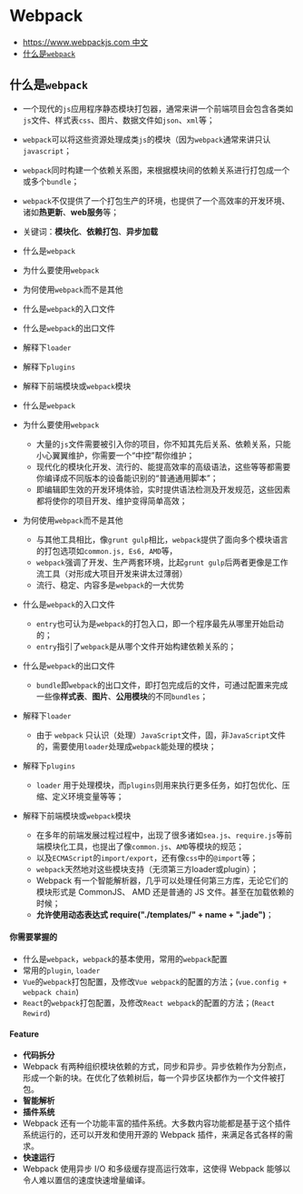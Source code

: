 # Webpack

* [https://www.webpackjs.com 中文](https://www.webpackjs.com)
* [什么是`webpack`](#什么是`webpack`)


## 什么是`webpack`

* 一个现代的`js`应用程序静态模块打包器，通常来讲一个前端项目会包含各类如`js`文件、样式表`css`、图片、数据文件如`json`、`xml`等；
* `webpack`可以将这些资源处理成类`js`的模块（因为`webpack`通常来讲只认`javascript`；
* `webpack`同时构建一个依赖关系图，来根据模块间的依赖关系进行打包成一个或多个`bundle`；
* `webpack`不仅提供了一个打包生产的环境，也提供了一个高效率的开发环境、诸如**热更新**、**web服务**等；
* 关键词：**模块化**、**依赖打包**、**异步加载**

* 什么是`webpack`
* 为什么要使用`webpack`
* 为何使用`webpack`而不是其他
* 什么是`webpack`的入口文件
* 什么是`webpack`的出口文件   
* 解释下`loader`
* 解释下`plugins`
* 解释下前端模块或`webpack`模块


* 什么是`webpack`
* 为什么要使用`webpack`
    * 大量的`js`文件需要被引入你的项目，你不知其先后关系、依赖关系，只能小心翼翼维护，你需要一个“中控”帮你维护；
    * 现代化的模块化开发、流行的、能提高效率的高级语法，这些等等都需要你编译成不同版本的设备能识别的“普通通用脚本”；
    * 即编辑即生效的开发环境体验，实时提供语法检测及开发规范，这些因素都将使你的项目开发、维护变得简单高效；
* 为何使用`webpack`而不是其他
    * 与其他工具相比，像`grunt gulp`相比，`webpack`提供了面向多个模块语言的打包选项如`common.js, Es6, AMD`等，
    * `webpack`强调了开发、生产两套环境，比起`grunt gulp`后两者更像是工作流工具（对形成大项目开发来讲太过薄弱）
    * 流行、稳定、内容多是`webpack`的一大优势
* 什么是`webpack`的入口文件
    * `entry`也可认为是`webpack`的打包入口，即一个程序最先从哪里开始启动的；
    * `entry`指引了`webpack`是从哪个文件开始构建依赖关系的；
* 什么是`webpack`的出口文件   
    * `bundle`即`webpack`的出口文件，即打包完成后的文件，可通过配置来完成一些像**样式表**、**图片**、**公用模块**的不同`bundles`；
* 解释下`loader`
    * 由于 `webpack` 只认识（处理）`JavaScript`文件，固，非`JavaScript`文件的，需要使用`loader`处理成`webpack`能处理的模块；
* 解释下`plugins`
    * `loader` 用于处理模块，而`plugins`则用来执行更多任务，如打包优化、压缩、定义环境变量等等；
* 解释下前端模块或`webpack`模块
    * 在多年的前端发展过程过程中，出现了很多诸如`sea.js`、`require.js`等前端模块化工具，也提出了像`common.js`、`AMD`等模块的规范；
    * 以及`ECMAScript`的`import/export`，还有像`css`中的`@import`等；
    * `webpack`天然地对这些模块支持（无须第三方loader或plugin）；
    * Webpack 有一个智能解析器，几乎可以处理任何第三方库，无论它们的模块形式是 CommonJS、 AMD 还是普通的 JS 文件。甚至在加载依赖的时候；
    * **允许使用动态表达式 require("./templates/" + name + ".jade")**；


#### 你需要掌握的

* 什么是`webpack`，`webpack`的基本使用，常用的`webpack`配置
* 常用的`plugin`, `loader`
* `Vue`的`webpack`打包配置，及修改`Vue webpack`的配置的方法；(`vue.config + webpack chain`)
* `React`的`webpack`打包配置，及修改`React webpack`的配置的方法；(`React Rewird`)

#### Feature

* **代码拆分**
* Webpack 有两种组织模块依赖的方式，同步和异步。异步依赖作为分割点，形成一个新的块。在优化了依赖树后，每一个异步区块都作为一个文件被打包。
* **智能解析**
* **插件系统**
* Webpack 还有一个功能丰富的插件系统。大多数内容功能都是基于这个插件系统运行的，还可以开发和使用开源的 Webpack 插件，来满足各式各样的需求。
* **快速运行**
* Webpack 使用异步 I/O 和多级缓存提高运行效率，这使得 Webpack 能够以令人难以置信的速度快速增量编译。


#### 
